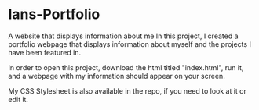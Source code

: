 # Ians-Portfolio
A website that displays information about me
In this project, I created a portfolio webpage that displays information about myself and the projects I have been featured in.

In order to open this project, download the html titled "index.html", run it, and a webpage with my information should appear on your screen.

My CSS Stylesheet is also available in the repo, if you need to look at it or edit it.
